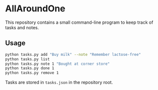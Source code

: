 # AllAroundOne

This repository contains a small command-line program to keep track of tasks and notes.

## Usage

```bash
python tasks.py add "Buy milk" --note "Remember lactose-free"
python tasks.py list
python tasks.py note 1 "Bought at corner store"
python tasks.py done 1
python tasks.py remove 1
```

Tasks are stored in `tasks.json` in the repository root.

